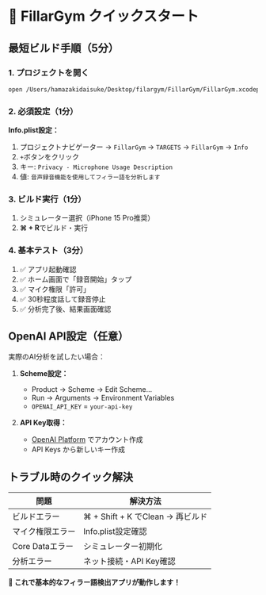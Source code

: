 # 🚀 FillarGym クイックスタート

## 最短ビルド手順（5分）

### 1. プロジェクトを開く
```bash
open /Users/hamazakidaisuke/Desktop/filargym/FillarGym/FillarGym.xcodeproj
```

### 2. 必須設定（1分）
**Info.plist設定：**
1. プロジェクトナビゲーター → `FillarGym` → `TARGETS` → `FillarGym` → `Info`
2. `+`ボタンをクリック
3. キー: `Privacy - Microphone Usage Description`
4. 値: `音声録音機能を使用してフィラー語を分析します`

### 3. ビルド実行（1分）
1. シミュレーター選択（iPhone 15 Pro推奨）
2. **⌘ + R**でビルド・実行

### 4. 基本テスト（3分）
1. ✅ アプリ起動確認
2. ✅ ホーム画面で「録音開始」タップ
3. ✅ マイク権限「許可」
4. ✅ 30秒程度話して録音停止
5. ✅ 分析完了後、結果画面確認

## OpenAI API設定（任意）

実際のAI分析を試したい場合：

1. **Scheme設定：**
   - Product → Scheme → Edit Scheme...
   - Run → Arguments → Environment Variables
   - `OPENAI_API_KEY` = `your-api-key`

2. **API Key取得：**
   - [OpenAI Platform](https://platform.openai.com/) でアカウント作成
   - API Keys から新しいキー作成

## トラブル時のクイック解決

| 問題 | 解決方法 |
|------|----------|
| ビルドエラー | ⌘ + Shift + K でClean → 再ビルド |
| マイク権限エラー | Info.plist設定確認 |
| Core Dataエラー | シミュレーター初期化 |
| 分析エラー | ネット接続・API Key確認 |

**🎉 これで基本的なフィラー語検出アプリが動作します！**